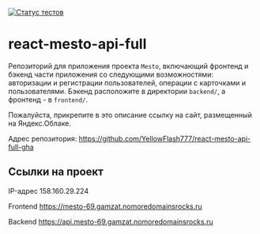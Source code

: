 [![Статус тестов](../../actions/workflows/tests.yml/badge.svg)](../../actions/workflows/tests.yml)

# react-mesto-api-full
Репозиторий для приложения проекта `Mesto`, включающий фронтенд и бэкенд части приложения со следующими возможностями: авторизации и регистрации пользователей, операции с карточками и пользователями. Бэкенд расположите в директории `backend/`, а фронтенд - в `frontend/`. 
  
Пожалуйста, прикрепите в это описание ссылку на сайт, размещенный на Яндекс.Облаке.

Адрес репозитория: https://github.com/YellowFlash777/react-mesto-api-full-gha

## Ссылки на проект

IP-адрес 158.160.29.224

Frontend https://mesto-69.gamzat.nomoredomainsrocks.ru

Backend https://api.mesto-69.gamzat.nomoredomainsrocks.ru

